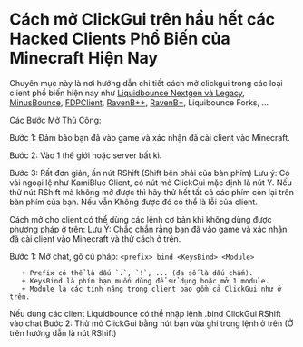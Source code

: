 # Cách mở ClickGui trên hầu hết các Hacked Clients Phổ Biến của Minecraft Hiện Nay
Chuyên mục này là nơi hướng dẫn chi tiết cách mở clickgui trong các loại client phổ biến hiện nay như [Liquidbounce Nextgen và Legacy](https://vn.liquidbounce.net/download), [MinusBounce](https://minusbounce.lol/), [FDPClient](https://fdpinfo.github.io), [RavenB++](https://k-ov.github.io/download/), [RavenB+](https://github.com/Kopamed/Raven-bPLUS), Liquibounce Forks, ...

Các Bước Mở Thủ Công:

Bước 1: Đảm bảo bạn đã vào game và xác nhận đã cài client vào Minecraft.

Bước 2: Vào 1 thế giới hoặc server bất kì.

Bước 3: Rất đơn giản, ấn nút RShift (Shift bên phải của bàn phím)
Lưu ý: Có vài ngoại lệ như KamiBlue Client, có nút mở ClickGui mặc định là nút Y. Nếu thử nút RShift mà không mở được thì hãy thử hết tất cả các phím còn lại trên bàn phím của bạn. Nếu vẫn Không được đó có thể là lỗi của client.

Cách mở cho client có thể dùng các lệnh cơ bản khi không dùng được phương pháp ở trên:
Lưu Ý: Chắc chắn rằng bạn đã vào game và xác nhận đã cài client vào Minecraft và thử cách ở trên.

Bước 1: Mở chat, gõ cú pháp: `<prefix> bind <KeysBind> <Module>`

       + Prefix có thể là dấu `.`, `!`, ... (đa số là dấu chấm).
       + KeysBind là phím bạn muốn dùng để sử dụng hoặc mở 1 module.
       + Module là các tính năng trong client bao gồm cả ClickGui như ở trên.
Nếu dùng các client Liquidbounce có thể nhập lệnh .bind ClickGui RShift vào chat
Bước 2: Thử mở ClickGui bằng nút bạn vừa ghi trong lệnh ở trên (Ở trên hướng dẫn là nút RShift)
